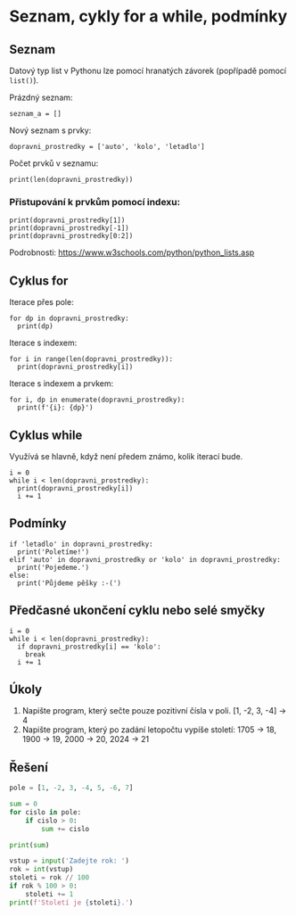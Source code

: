 # Seznam, cykly for a while, podmínky

## Seznam

Datový typ list v Pythonu lze pomocí hranatých závorek (popřípadě pomocí `list()`).

Prázdný seznam:

```
seznam_a = [] 
```

Nový seznam s prvky:

```
dopravni_prostredky = ['auto', 'kolo', 'letadlo']
```

Počet prvků v seznamu:
```
print(len(dopravni_prostredky))
```

### Přistupování k prvkům pomocí indexu:
```
print(dopravni_prostredky[1])
print(dopravni_prostredky[-1])
print(dopravni_prostredky[0:2])
```

Podrobnosti: https://www.w3schools.com/python/python_lists.asp

## Cyklus for

Iterace přes pole:
```
for dp in dopravni_prostredky:
  print(dp)
```
Iterace s indexem:
```
for i in range(len(dopravni_prostredky)):
  print(dopravni_prostredky[i])
```

Iterace s indexem a prvkem:
```
for i, dp in enumerate(dopravni_prostredky):
  print(f'{i}: {dp}')
```

## Cyklus while

Využívá se hlavně, když není předem známo, kolik iterací bude.
```
i = 0
while i < len(dopravni_prostredky):
  print(dopravni_prostredky[i])
  i += 1
```

## Podmínky
```
if 'letadlo' in dopravni_prostredky:
  print('Poletíme!')
elif 'auto' in dopravni_prostredky or 'kolo' in dopravni_prostredky:
  print('Pojedeme.')
else:
  print('Půjdeme pěšky :-(')
```

## Předčasné ukončení cyklu nebo selé smyčky

```
i = 0
while i < len(dopravni_prostredky):
  if dopravni_prostredky[i] == 'kolo':
    break
  i += 1
```

## Úkoly

1. Napište program, který sečte pouze pozitivní čísla v poli. [1, -2, 3, -4] → 4
1. Napište program, který po zadání letopočtu vypíše století: 1705 → 18, 1900 → 19, 2000 → 20, 2024 → 21

## Řešení

```python
pole = [1, -2, 3, -4, 5, -6, 7]

sum = 0
for cislo in pole:
    if cislo > 0:
        sum += cislo

print(sum)
```

```python
vstup = input('Zadejte rok: ')
rok = int(vstup)
stoleti = rok // 100
if rok % 100 > 0:
    stoleti += 1
print(f'Století je {stoleti}.')
```

